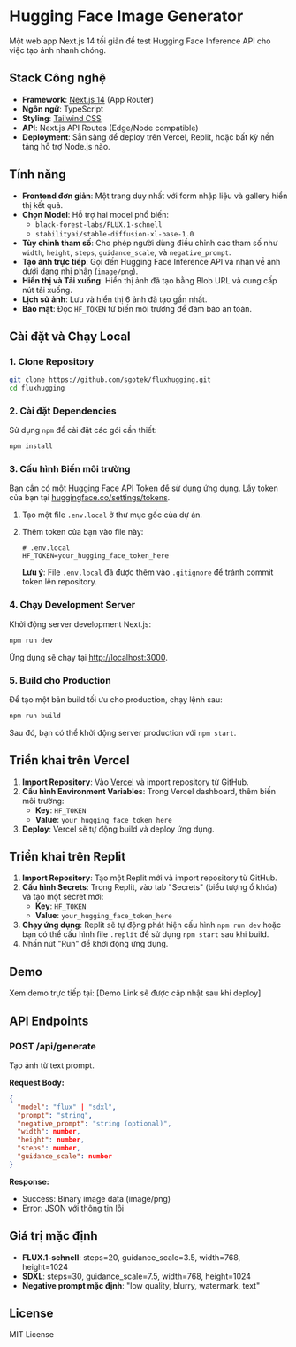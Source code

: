 # Hugging Face Image Generator

Một web app Next.js 14 tối giản để test Hugging Face Inference API cho việc tạo ảnh nhanh chóng.

## Stack Công nghệ

- **Framework**: [Next.js 14](https://nextjs.org/) (App Router)
- **Ngôn ngữ**: TypeScript
- **Styling**: [Tailwind CSS](https://tailwindcss.com/)
- **API**: Next.js API Routes (Edge/Node compatible)
- **Deployment**: Sẵn sàng để deploy trên Vercel, Replit, hoặc bất kỳ nền tảng hỗ trợ Node.js nào.

## Tính năng

- **Frontend đơn giản**: Một trang duy nhất với form nhập liệu và gallery hiển thị kết quả.
- **Chọn Model**: Hỗ trợ hai model phổ biến:
  - `black-forest-labs/FLUX.1-schnell`
  - `stabilityai/stable-diffusion-xl-base-1.0`
- **Tùy chỉnh tham số**: Cho phép người dùng điều chỉnh các tham số như `width`, `height`, `steps`, `guidance_scale`, và `negative_prompt`.
- **Tạo ảnh trực tiếp**: Gọi đến Hugging Face Inference API và nhận về ảnh dưới dạng nhị phân (`image/png`).
- **Hiển thị và Tải xuống**: Hiển thị ảnh đã tạo bằng Blob URL và cung cấp nút tải xuống.
- **Lịch sử ảnh**: Lưu và hiển thị 6 ảnh đã tạo gần nhất.
- **Bảo mật**: Đọc `HF_TOKEN` từ biến môi trường để đảm bảo an toàn.

## Cài đặt và Chạy Local

### 1. Clone Repository

```bash
git clone https://github.com/sgotek/fluxhugging.git
cd fluxhugging
```

### 2. Cài đặt Dependencies

Sử dụng `npm` để cài đặt các gói cần thiết:

```bash
npm install
```

### 3. Cấu hình Biến môi trường

Bạn cần có một Hugging Face API Token để sử dụng ứng dụng. Lấy token của bạn tại [huggingface.co/settings/tokens](https://huggingface.co/settings/tokens).

1.  Tạo một file `.env.local` ở thư mục gốc của dự án.
2.  Thêm token của bạn vào file này:

    ```env
    # .env.local
    HF_TOKEN=your_hugging_face_token_here
    ```

    **Lưu ý**: File `.env.local` đã được thêm vào `.gitignore` để tránh commit token lên repository.

### 4. Chạy Development Server

Khởi động server development Next.js:

```bash
npm run dev
```

Ứng dụng sẽ chạy tại [http://localhost:3000](http://localhost:3000).

### 5. Build cho Production

Để tạo một bản build tối ưu cho production, chạy lệnh sau:

```bash
npm run build
```

Sau đó, bạn có thể khởi động server production với `npm start`.

## Triển khai trên Vercel

1. **Import Repository**: Vào [Vercel](https://vercel.com) và import repository từ GitHub.
2. **Cấu hình Environment Variables**: Trong Vercel dashboard, thêm biến môi trường:
   - **Key**: `HF_TOKEN`
   - **Value**: `your_hugging_face_token_here`
3. **Deploy**: Vercel sẽ tự động build và deploy ứng dụng.

## Triển khai trên Replit

1.  **Import Repository**: Tạo một Replit mới và import repository từ GitHub.
2.  **Cấu hình Secrets**: Trong Replit, vào tab "Secrets" (biểu tượng ổ khóa) và tạo một secret mới:
    -   **Key**: `HF_TOKEN`
    -   **Value**: `your_hugging_face_token_here`
3.  **Chạy ứng dụng**: Replit sẽ tự động phát hiện cấu hình `npm run dev` hoặc bạn có thể cấu hình file `.replit` để sử dụng `npm start` sau khi build.
4.  Nhấn nút "Run" để khởi động ứng dụng.

## Demo

Xem demo trực tiếp tại: [Demo Link sẽ được cập nhật sau khi deploy]

## API Endpoints

### POST /api/generate

Tạo ảnh từ text prompt.

**Request Body:**
```json
{
  "model": "flux" | "sdxl",
  "prompt": "string",
  "negative_prompt": "string (optional)",
  "width": number,
  "height": number,
  "steps": number,
  "guidance_scale": number
}
```

**Response:**
- Success: Binary image data (image/png)
- Error: JSON với thông tin lỗi

## Giá trị mặc định

- **FLUX.1-schnell**: steps=20, guidance_scale=3.5, width=768, height=1024
- **SDXL**: steps=30, guidance_scale=7.5, width=768, height=1024
- **Negative prompt mặc định**: "low quality, blurry, watermark, text"

## License

MIT License
